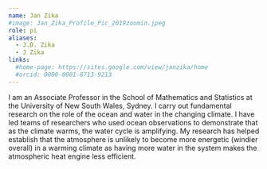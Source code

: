 ```yaml
---
name: Jan Zika
#image: Jan_Zika_Profile_Pic_2019zoomin.jpeg
role: pi
aliases:
  - J.D. Zika
  - J Zika
links:
  #home-page: https://sites.google.com/view/janzika/home
  #orcid: 0000-0001-8713-9213
---
```


I am an Associate Professor in the School of Mathematics and Statistics at the University of New South Wales, Sydney. I carry out fundamental research on the role of the ocean and water in the changing climate. I have led teams of researchers who used ocean observations to demonstrate that as the climate warms, the water cycle is amplifying. My research has helped establish that the atmosphere is unlikely to become more energetic (windier overall) in a warming climate as having more water in the system makes the atmospheric heat engine less efficient. 
